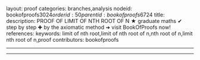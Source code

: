 layout: proof
categories: branches,analysis
nodeid: bookofproofs$3024
orderid: 50
parentid: bookofproofs$6724
title: 
description: PROOF OF LIMIT OF NTH ROOT OF N &#9733; graduate maths &#10004; step by step &#10010; by the axiomatic method &#10140; visit BookOfProofs now!
references: 
keywords: limit of nth root,limit of nth root of n,nth root of n,limit nth root of n,proof
contributors: bookofproofs

---


---

